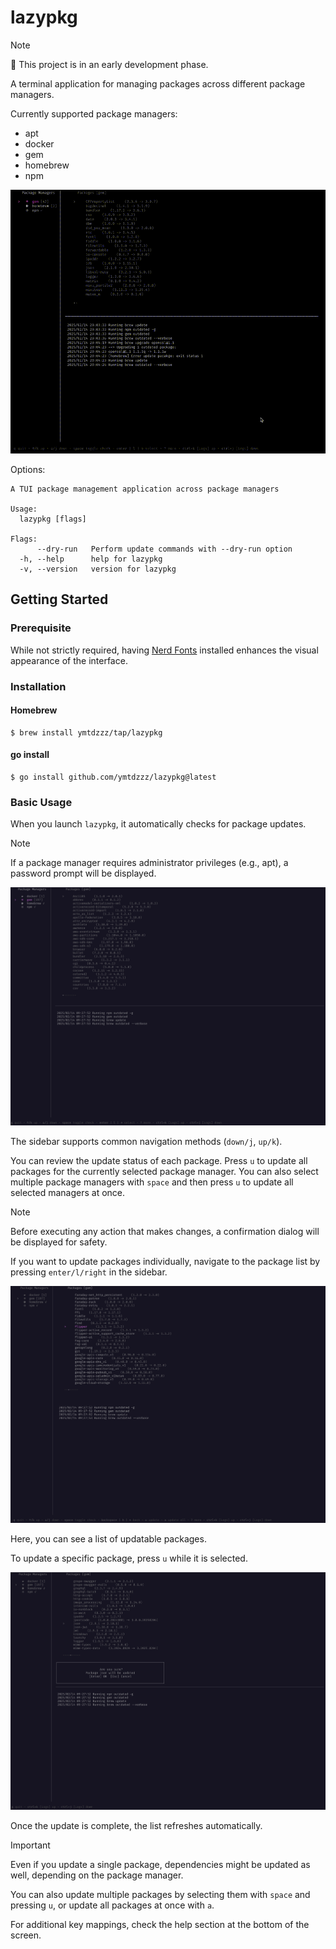# lazypkg

> [!NOTE]
> 🚧 This project is in an early development phase.

A terminal application for managing packages across different package managers.

Currently supported package managers:

- apt
- docker
- gem
- homebrew
- npm

![](./docs/images/journey.gif)

Options:

```
A TUI package management application across package managers

Usage:
  lazypkg [flags]

Flags:
      --dry-run   Perform update commands with --dry-run option
  -h, --help      help for lazypkg
  -v, --version   version for lazypkg
```

## Getting Started

### Prerequisite

While not strictly required, having [Nerd Fonts](https://www.nerdfonts.com/) installed enhances the visual appearance of the interface.

### Installation

#### Homebrew

```
$ brew install ymtdzzz/tap/lazypkg
```

#### go install

```
$ go install github.com/ymtdzzz/lazypkg@latest
```

### Basic Usage

When you launch `lazypkg`, it automatically checks for package updates.

> [!NOTE]
> If a package manager requires administrator privileges (e.g., apt), a password prompt will be displayed.

![](./docs/images/side_bar.png)

The sidebar supports common navigation methods (`down/j`, `up/k`).

You can review the update status of each package. Press `u` to update all packages for the currently selected package manager. You can also select multiple package managers with `space` and then press `u` to update all selected managers at once.

> [!NOTE]
> Before executing any action that makes changes, a confirmation dialog will be displayed for safety.

If you want to update packages individually, navigate to the package list by pressing `enter/l/right` in the sidebar.

![](./docs/images/package_list.png)

Here, you can see a list of updatable packages.

To update a specific package, press `u` while it is selected.

![](./docs/images/update_package.png)

Once the update is complete, the list refreshes automatically.

> [!IMPORTANT]
> Even if you update a single package, dependencies might be updated as well, depending on the package manager.

You can also update multiple packages by selecting them with `space` and pressing `u`, or update all packages at once with `a`.

For additional key mappings, check the help section at the bottom of the screen.

<!-- TODO: Uncomment when ready e.g. Contribution Guide
## Contribution

Contributions are always welcome! Whether it's reporting an issue, suggesting a feature, or submitting a pull request, your involvement is greatly appreciated. Below is a simple guide to help you get started.

### Creating a Pull Request

#### Fork the Repository

- Start by forking this repository to your GitHub account.

#### Make Your Changes

- Implement your changes in a new branch.

#### Write Tests

- Add tests to verify your changes. This helps ensure the stability of the project.
- We currently lack sufficient test coverage, so contributions that add tests are also highly welcome!

#### Run Lint Checks and Tests

- Run the linting tools and test suite to verify your changes. Make sure everything passes before proceeding.

```
make lint
make test
```

#### Open a Pull Request

- Push your branch to your forked repository.
- Open a pull request to the main repository, providing a clear description of your changes and their purpose.

Thank you for taking the time to contribute!

-->
